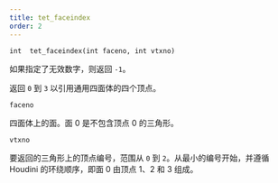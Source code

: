 ```yaml
---
title: tet_faceindex
order: 2
---
```

`int  tet_faceindex(int faceno, int vtxno)`

如果指定了无效数字，则返回 `-1`。

返回 `0` 到 `3` 以引用通用四面体的四个顶点。

`faceno`

四面体上的面。面 0 是不包含顶点 0 的三角形。

`vtxno`

要返回的三角形上的顶点编号，范围从 `0` 到 `2`。从最小的编号开始，并遵循 Houdini 的环绕顺序，即面 0 由顶点 1、2 和 3 组成。
